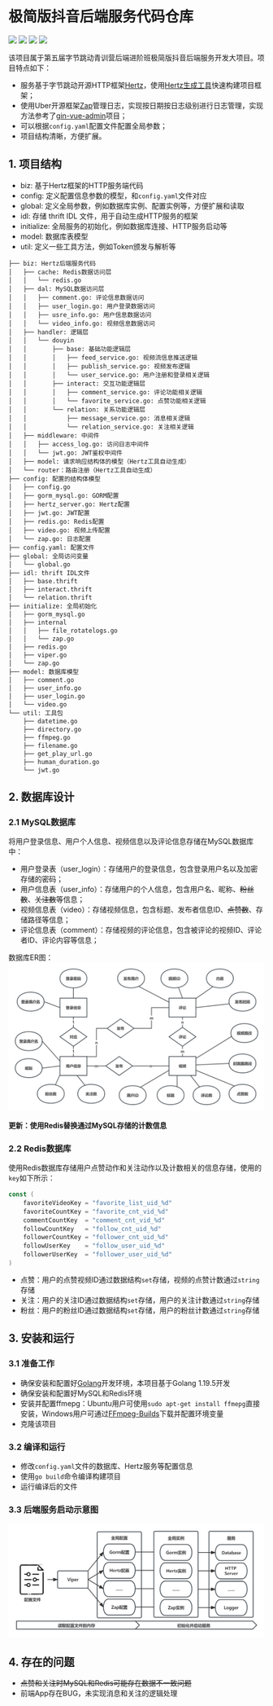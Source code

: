 # 极简版抖音后端服务代码仓库

<div align=left>
<img src="https://img.shields.io/badge/golang-1.19.5-blue"/>
<img src="https://img.shields.io/badge/hertz-0.5.1-lightBlue"/>
<img src="https://img.shields.io/badge/gorm-1.24.3-red"/>
<img src="https://img.shields.io/badge/license-MIT-green"/>
</div>

该项目属于第五届字节跳动青训营后端进阶班极简版抖音后端服务开发大项目。项目特点如下：
- 服务基于字节跳动开源HTTP框架[Hertz](https://www.cloudwego.io/zh/docs/hertz/overview/)，使用[Hertz生成工具](https://www.cloudwego.io/zh/docs/hertz/tutorials/toolkit/toolkit/)快速构建项目框架；
- 使用Uber开源框架[Zap](https://github.com/uber-go/zap)管理日志，实现按日期按日志级别进行日志管理，实现方法参考了[gin-vue-admin](https://github.com/flipped-aurora/gin-vue-admin)项目；
- 可以根据`config.yaml`配置文件配置全局参数；
- 项目结构清晰，方便扩展。


## 1. 项目结构
- biz: 基于Hertz框架的HTTP服务端代码
- config: 定义配置信息参数的模型，和`config.yaml`文件对应
- global: 定义全局参数，例如数据库实例、配置实例等，方便扩展和读取
- idl: 存储 thrift IDL 文件，用于自动生成HTTP服务的框架
- initialize: 全局服务的初始化，例如数据库连接、HTTP服务启动等
- model: 数据库表模型
- util: 定义一些工具方法，例如Token颁发与解析等
```
├── biz: Hertz后端服务代码
│	├── cache: Redis数据访问层
│	│	└── redis.go
│	├── dal: MySQL数据访问层
│	│	├── comment.go: 评论信息数据访问
│	│	├── user_login.go: 用户登录数据访问
│	│	├── usre_info.go: 用户信息数据访问
│	│	└── video_info.go: 视频信息数据访问
│	├── handler: 逻辑层
│	│	└── douyin
│	│		├── base: 基础功能逻辑层
│	│		│	├── feed_service.go: 视频流信息推送逻辑
│	│		│	├── publish_service.go: 视频发布逻辑
│	│		│	└── user_service.go: 用户注册和登录相关逻辑
│	│		├── interact: 交互功能逻辑层
│	│		│	├── comment_service.go: 评论功能相关逻辑
│	│		│	└── favorite_service.go: 点赞功能相关逻辑
│	│		└── relation: 关系功能逻辑层
│	│			├── message_service.go: 消息相关逻辑
│	│			└── relation_service.go: 关注相关逻辑
│	├── middleware: 中间件
│	│	├── access_log.go: 访问日志中间件
│	│	└── jwt.go: JWT鉴权中间件
│	├── model: 请求响应结构体的模型（Hertz工具自动生成）
│	└── router：路由注册（Hertz工具自动生成）
├── config: 配置的结构体模型
│	├── config.go
│	├── gorm_mysql.go: GORM配置
│	├── hertz_server.go: Hertz配置
│	├── jwt.go: JWT配置
│	├── redis.go: Redis配置
│	├── video.go: 视频上传配置
│	└── zap.go: 日志配置
├── config.yaml: 配置文件
├── global: 全局访问变量
│	└── global.go
├── idl: thrift IDL文件
│	├── base.thrift
│	├── interact.thrift
│	└── relation.thrift
├── initialize: 全局初始化
│	├── gorm_mysql.go
│	├── internal
│	│	├── file_rotatelogs.go
│	│	└── zap.go
│	├── redis.go
│	├── viper.go
│	└── zap.go
├── model: 数据库模型
│	├── comment.go
│	├── user_info.go
│	├── user_login.go
│	└── video.go
└── util: 工具包
	├── datetime.go
	├── directory.go
	├── ffmpeg.go
	├── filename.go
	├── get_play_url.go
	├── human_duration.go
	└── jwt.go
```

## 2. 数据库设计
### 2.1 MySQL数据库
将用户登录信息、用户个人信息、视频信息以及评论信息存储在MySQL数据库中：
- 用户登录表（user_login）：存储用户的登录信息，包含登录用户名以及加密存储的密码；
- 用户信息表（user_info）：存储用户的个人信息，包含用户名、昵称、~~粉丝数~~、~~关注数~~等信息；
- 视频信息表（video）：存储视频信息，包含标题、发布者信息ID、~~点赞数~~、存储路径等信息；
- 评论信息表（comment）：存储视频的评论信息，包含被评论的视频ID、评论者ID、评论内容等信息；

数据库ER图：
![image](imgs/er.jpg)

**更新：使用Redis替换通过MySQL存储的计数信息**

### 2.2 Redis数据库
使用Redis数据库存储用户点赞动作和关注动作以及计数相关的信息存储，使用的`key`如下所示：
```go
const (
	favoriteVideoKey = "favorite_list_uid_%d"
	favoriteCountKey = "favorite_cnt_vid_%d"
	commentCountKey  = "comment_cnt_vid_%d"
	followCountKey   = "follow_cnt_uid_%d"
	followerCountKey = "follower_cnt_uid_%d"
	followUserKey    = "follow_user_uid_%d"
	followerUserKey  = "follower_user_uid_%d"
)
```
- 点赞：用户的点赞视频ID通过数据结构`set`存储，视频的点赞计数通过`string`存储
- 关注：用户的关注ID通过数据结构`set`存储，用户的关注计数通过`string`存储
- 粉丝：用户的粉丝ID通过数据结构`set`存储，用户的粉丝计数通过`string`存储

## 3. 安装和运行
### 3.1 准备工作
- 确保安装和配置好[Golang](https://golang.google.cn/)开发环境，本项目基于Golang 1.19.5开发
- 确保安装和配置好MySQL和Redis环境
- 安装并配置ffmepg：Ubuntu用户可使用`sudo apt-get install ffmepg`直接安装，Windows用户可通过[FFmpeg-Builds](https://github.com/BtbN/FFmpeg-Builds/releases)下载并配置环境变量
- 克隆该项目
### 3.2 编译和运行
- 修改`config.yaml`文件的数据库、Hertz服务等配置信息
- 使用`go build`命令编译构建项目
- 运行编译后的文件

### 3.3 后端服务启动示意图
![image](imgs/run.jpg)

## 4. 存在的问题
- ~~点赞和关注时MySQL和Redis可能存在数据不一致问题~~
- 前端App存在BUG，未实现消息和关注的逻辑处理

